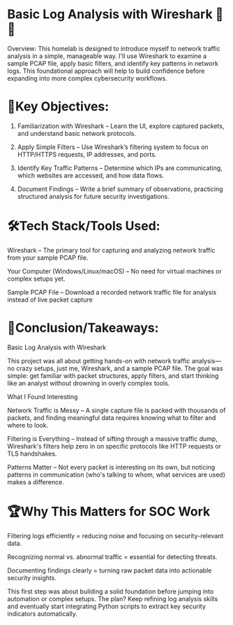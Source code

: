# Basic Log Analysis with Wireshark 🦈🔬

 Overview: This homelab is designed to introduce myself to network traffic analysis in a simple, manageable way. I'll use Wireshark to examine a sample PCAP file, apply basic 
 filters, and identify key patterns in network logs. This foundational approach will help to build confidence before expanding into more complex cybersecurity workflows.
 
# 🔑Key Objectives:

1. Familiarization with Wireshark – Learn the UI, explore captured packets, and understand basic network protocols.

2. Apply Simple Filters – Use Wireshark’s filtering system to focus on HTTP/HTTPS requests, IP addresses, and ports.

3. Identify Key Traffic Patterns – Determine which IPs are communicating, which websites are accessed, and how data flows.

4. Document Findings – Write a brief summary of observations, practicing structured analysis for future security investigations.

# 🛠️Tech Stack/Tools Used: 

Wireshark – The primary tool for capturing and analyzing network traffic from your sample PCAP file.

Your Computer (Windows/Linux/macOS) – No need for virtual machines or complex setups yet.

Sample PCAP File – Download a recorded network traffic file for analysis instead of live packet capture

# 🎣Conclusion/Takeaways:

Basic Log Analysis with Wireshark

This project was all about getting hands-on with network traffic analysis—no crazy setups, just me, Wireshark, and a sample PCAP file. The goal was simple: get familiar with packet structures, apply filters, and start thinking like an analyst without drowning in overly complex tools.

What I Found Interesting

Network Traffic is Messy – A single capture file is packed with thousands of packets, and finding meaningful data requires knowing what to filter and where to look.

Filtering is Everything – Instead of sifting through a massive traffic dump, Wireshark's filters help zero in on specific protocols like HTTP requests or TLS handshakes.

Patterns Matter – Not every packet is interesting on its own, but noticing patterns in communication (who's talking to whom, what services are used) makes a difference.

# 🏆Why This Matters for SOC Work

Filtering logs efficiently = reducing noise and focusing on security-relevant data.

Recognizing normal vs. abnormal traffic = essential for detecting threats.

Documenting findings clearly = turning raw packet data into actionable security insights.

This first step was about building a solid foundation before jumping into automation or complex setups. The plan? Keep refining log analysis skills and eventually start integrating Python scripts to extract key security indicators automatically.

